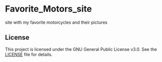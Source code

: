 # Favorite_Motors_site
site with my favorite motorcycles and their pictures

## License

This project is licensed under the GNU General Public License v3.0. See the [LICENSE](LICENSE) file for details.

